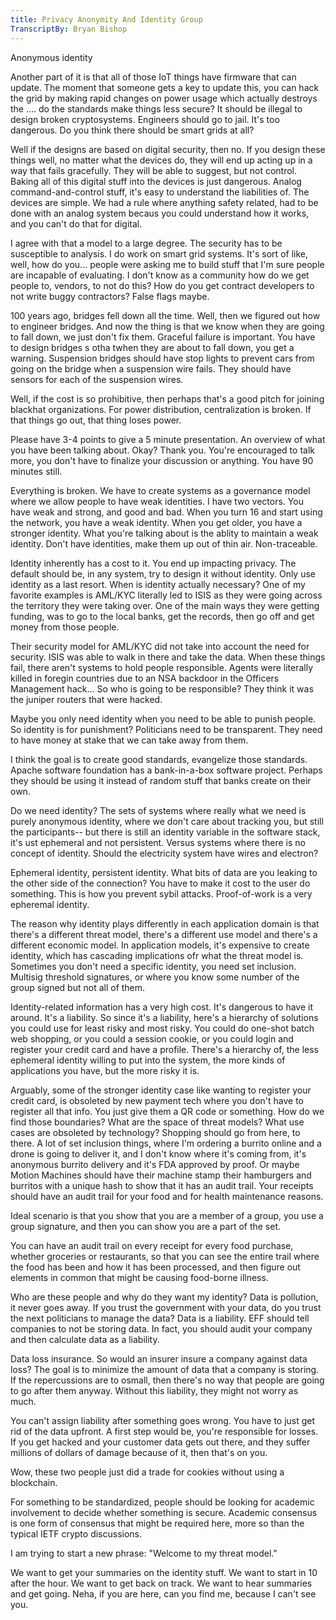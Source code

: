 ```yaml
---
title: Privacy Anonymity And Identity Group
TranscriptBy: Bryan Bishop
---
```


Anonymous identity

Another part of it is that all of those IoT things have firmware that can update. The moment that someone gets a key to update this, you can hack the grid by making rapid changes on power usage which actually destroys the .... do the standards make things less secure? It should be illegal to design broken cryptosystems. Engineers should go to jail. It's too dangerous. Do you think there should be smart grids at all?

Well if the designs are based on digital security, then no. If you design these things well, no matter what the devices do, they will end up acting up in a way that fails gracefully. They will be able to suggest, but not control. Baking all of this digital stuff into the devices is just dangerous. Analog command-and-control stuff, it's easy to understand the liabilities of. The devices are simple. We had a rule where anything safety related, had to be done with an analog system becaus you could understand how it works, and you can't do that for digital.

I agree with that a model to a large degree. The security has to be susceptible to analysis. I do work on smart grid systems. It's sort of like, well, how do you... people were asking me to build stuff that I'm sure people are incapable of evaluating. I don't know as a community how do we get people to, vendors, to not do this? How do you get contract developers to not write buggy contractors? False flags maybe.

100 years ago, bridges fell down all the time. Well, then we figured out how to engineer bridges. And now the thing is that we know when they are going to fall down, we just don't fix them. Graceful failure is important. You have to design bridges s otha twhen they are about to fall down, you get a warning. Suspension bridges should have stop lights to prevent cars from going on the bridge when a suspension wire fails. They should have sensors for each of the suspension wires.

Well, if the cost is so prohibitive, then perhaps that's a good pitch for joining blackhat organizations. For power distribution, centralization is broken. If that things go out, that thing loses power.

Please have 3-4 points to give a 5 minute presentation. An overview of what you have been talking about. Okay? Thank you. You're encouraged to talk more, you don't have to finalize your discussion or anything. You have 90 minutes still.

Everything is broken. We have to create systems as a governance model where we allow people to have weak identities. I have two vectors. You have weak and strong, and good and bad. When you turn 16 and start using the network, you have a weak identity. When you get older, you have a stronger identity. What you're talking about is the ablity to maintain a weak identity. Don't have identities, make them up out of thin air. Non-traceable.

Identity inherently has a cost to it. You end up impacting privacy. The default should be, in any system, try to design it without identity. Only use identity as a last resort. When is identity actually necessary? One of my favorite examples is AML/KYC literally led to ISIS as they were going across the territory they were taking over. One of the main ways they were getting funding, was to go to the local banks, get the records, then go off and get money from those people.

Their security model for AML/KYC did not take into account the need for security. ISIS was able to walk in there and take the data. When these things fail, there aren't systems to hold people responsible. Agents were literally killed in foregin countries due to an NSA backdoor in the Officers Management hack... So who is going to be responsible? They think it was the juniper routers that were hacked.

Maybe you only need identity when you need to be able to punish people. So identity is for punishment? Politicians need to be transparent. They need to have money at stake that we can take away from them.

I think the goal is to create good standards, evangelize those standards. Apache software foundation has a bank-in-a-box software project. Perhaps they should be using it instead of random stuff that banks create on their own.

Do we need identity? The sets of systems where really what we need is purely anonymous identity, where we don't care about tracking you, but still the participants-- but there is still an identity variable in the software stack, it's ust ephemeral and not persistent. Versus systems where there is no concept of identity. Should the electricity system have wires and electron?

Ephemeral identity, persistent identity. What bits of data are you leaking to the other side of the connection? You have to make it cost to the user do something. This is how you prevent sybil attacks. Proof-of-work is a very epheremal identity.

The reason why identity plays differently in each application domain is that there's a different threat model, there's a different use model and there's a different economic model. In application models, it's expensive to create identity, which has cascading implications ofr what the threat model is. Sometimes you don't need a specific identity, you need set inclusion. Multisig threshold signatures, or where you know some number of the group signed but not all of them.

Identity-related information has a very high cost. It's dangerous to have it around. It's a liability. So since it's a liability, here's a hierarchy of solutions you could use for least risky and most risky. You could do one-shot batch web shopping, or you could a session cookie, or you could login and register your credit card and have a profile. There's a hierarchy of, the less ephemeral identity willing to put into the system, the more kinds of applications you have, but the more risky it is.

Arguably, some of the stronger identity case like wanting to register your credit card, is obsoleted by new payment tech where you don't have to register all that info. You just give them a QR code or something. How do we find those boundaries? What are the space of threat models? What use cases are obsoleted by technology? Shopping should go from here, to there. A lot of set inclusion things, where I'm ordering a burrito online and a drone is going to deliver it, and I don't know where it's coming from,  it's anonymous burrito delivery and it's FDA approved by proof. Or maybe Motion Machines should have their machine stamp their hamburgers and burritos with a unique hash to show that it has an audit trail. Your receipts should have an audit trail for your food and for health maintenance reasons.

Ideal scenario is that you show that you are a member of a group, you use a group signature, and then you can show you are a part of the set.

You can have an audit trail on every receipt for every food purchase, whether groceries or restaurants, so that you can see the entire trail where the food has been and how it has been processed, and then figure out elements in common that might be causing food-borne illness.

Who are these people and why do they want my identity? Data is pollution, it never goes away. If you trust the government with your data, do you trust the next politicians to manage the data? Data is a liability. EFF should tell companies to not be storing data. In fact, you should audit your company and then  calculate data as a liability.

Data loss insurance. So would an insurer insure a company against data loss? The goal is to minimize the amount of data that a company is storing. If the repercussions are to osmall, then there's no way that people are going to go after them anyway. Without this liability, they might not worry as much.

You can't assign liability after something goes wrong. You have to just get rid of the data upfront. A first step would be, you're responsible for losses. If you get hacked and your customer data gets out there, and they suffer millions of dollars of damage because of it, then that's on you.

Wow, these two people just did a trade for cookies without using a blockchain.

For something to be standardized, people should be looking for academic involvement to decide whether something is secure. Academic consensus is one form of consensus that might be required here, more so than the typical IETF crypto discussions.

I am trying to start a new phrase: "Welcome to my threat model."

We want to get your summaries on the identity stuff. We want to start in 10 after the hour. We want to get back on track. We want to hear summaries and get going. Neha, if you are here, can you find me, because I can't see you.
